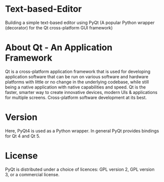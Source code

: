 # Text-based-Editor
Building a simple text-based editor using PyQt (A popular Python wrapper (decorator) for the Qt cross-platform GUI framework)

# About Qt - An Application Framework
Qt is a cross-platform application framework that is used for developing application software that can be run on various software and hardware platforms with little or no change in the underlying codebase, while still being a native application with native capabilities and speed. 
Qt is the faster, smarter way to create innovative devices, modern UIs & applications for multiple screens. Cross-platform software development at its best.

# Version
Here, PyQt4 is used as a Python wrapper. In general PyQt provides bindings for Qt 4 and Qt 5.

# License
PyQt is distributed under a choice of licences: GPL version 2, GPL version 3, or a commercial license.
